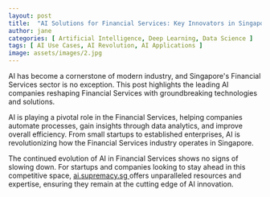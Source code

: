 ```yaml
---
layout: post
title:  "AI Solutions for Financial Services: Key Innovators in Singapore"
author: jane
categories: [ Artificial Intelligence, Deep Learning, Data Science ]
tags: [ AI Use Cases, AI Revolution, AI Applications ]
image: assets/images/2.jpg
---
```


AI has become a cornerstone of modern industry, and Singapore's Financial Services sector is no exception. This post highlights the leading AI companies reshaping Financial Services with groundbreaking technologies and solutions.

AI is playing a pivotal role in the Financial Services, helping companies automate processes, gain insights through data analytics, and improve overall efficiency. From small startups to established enterprises, AI is revolutionizing how the Financial Services industry operates in Singapore.

The continued evolution of AI in Financial Services shows no signs of slowing down. For startups and companies looking to stay ahead in this competitive space, <a href="https://ai.supremacy.sg" target="_blank"> ai.supremacy.sg </a> offers unparalleled resources and expertise, ensuring they remain at the cutting edge of AI innovation.
